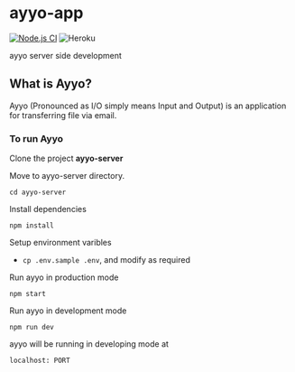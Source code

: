 # ayyo-app

[![Node.js CI](https://github.com/iathul/ayyo-app/actions/workflows/node.js.yml/badge.svg)](https://github.com/iathul/ayyo-app/actions/workflows/node.js.yml)
![Heroku](https://pyheroku-badge.herokuapp.com/?app=ayyo-app&style=flat)

ayyo server side development

## What is Ayyo?

Ayyo (Pronounced as I/O simply means Input and Output) is an application for transferring file via email.

### To run Ayyo

Clone the project  **ayyo-server**

Move to ayyo-server directory.

```text
cd ayyo-server

```

Install dependencies

```text
npm install

```

Setup environment varibles

- `cp .env.sample .env`, and modify as required

Run ayyo in production mode

```text
npm start

```

Run ayyo in development mode

```text
npm run dev

```

ayyo will be running in developing mode at

```text
localhost: PORT 

```
